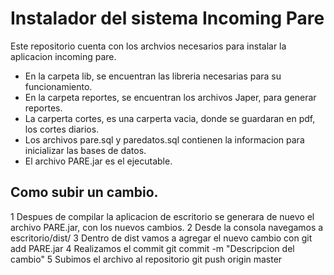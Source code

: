 # Instalador del sistema Incoming Pare

Este repositorio cuenta con los archvios necesarios para instalar la aplicacion incoming pare.
- En la carpeta lib, se encuentran las libreria necesarias para su funcionamiento.
- En la carpeta reportes, se encuentran los archivos Japer, para generar reportes.
- La carperta cortes, es una carperta vacia, donde se guardaran en pdf, los cortes diarios.
- Los archivos pare.sql y paredatos.sql contienen la informacion para inicializar las bases de datos.
- El archivo PARE.jar es el ejecutable.

## Como subir un cambio.

1 Despues de compilar la aplicacion de escritorio se generara de nuevo el archivo PARE.jar, con los nuevos cambios.
2 Desde la consola navegamos a  escritorio/dist/
3 Dentro de dist vamos a agregar el nuevo cambio con
		git add PARE.jar
4 Realizamos el commit
		git commit -m "Descripcion del cambio"
5 Subimos el archivo al repositorio
		git push origin master

